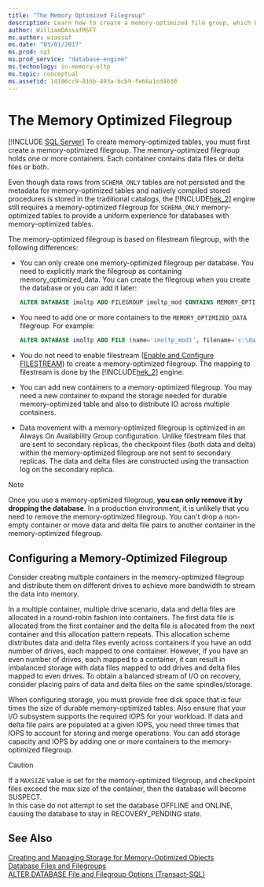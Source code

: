 ```yaml
---
title: "The Memory Optimized Filegroup"
description: Learn how to create a memory-optimized file group, which has containers for data files and delta files, before you create memory-optimized tables in SQL Server.
author: WilliamDAssafMSFT
ms.author: wiassaf
ms.date: "03/01/2017"
ms.prod: sql
ms.prod_service: "database-engine"
ms.technology: in-memory-oltp
ms.topic: conceptual
ms.assetid: 14106cc9-816b-493a-bcb9-fe66a1cd4630
---
```

# The Memory Optimized Filegroup
 [!INCLUDE [SQL Server](../../includes/applies-to-version/sqlserver.md)]
  To create memory-optimized tables, you must first create a memory-optimized filegroup. The memory-optimized filegroup holds one or more containers. Each container contains data files or delta files or both.  
  
 Even though data rows from `SCHEMA_ONLY` tables are not persisted and the metadata for memory-optimized tables and natively compiled stored procedures is stored in the traditional catalogs, the [!INCLUDE[hek_2](../../includes/hek-2-md.md)] engine still requires a memory-optimized filegroup for `SCHEMA_ONLY` memory-optimized tables to provide a uniform experience for databases with memory-optimized tables.  
  
 The memory-optimized filegroup is based on filestream filegroup, with the following differences:  
  
-   You can only create one memory-optimized filegroup per database. You need to explicitly mark the filegroup as containing memory_optimized_data. You can create the filegroup when you create the database or you can add it later:  
  
    ```sql  
    ALTER DATABASE imoltp ADD FILEGROUP imoltp_mod CONTAINS MEMORY_OPTIMIZED_DATA  
    ```  
  
-   You need to add one or more containers to the `MEMORY_OPTIMIZED_DATA` filegroup. For example:  
  
    ```sql  
    ALTER DATABASE imoltp ADD FILE (name='imoltp_mod1', filename='c:\data\imoltp_mod1') TO FILEGROUP imoltp_mod  
    ```  
  
-   You do not need to enable filestream ([Enable and Configure FILESTREAM](../../relational-databases/blob/enable-and-configure-filestream.md)) to create a memory-optimized filegroup. The mapping to filestream is done by the [!INCLUDE[hek_2](../../includes/hek-2-md.md)] engine.  
  
-   You can add new containers to a memory-optimized filegroup. You may need a new container to expand the storage needed for durable memory-optimized table and also to distribute IO across multiple containers.  
  
-   Data movement with a memory-optimized filegroup is optimized in an Always On Availability Group configuration. Unlike filestream files that are sent to secondary replicas, the checkpoint files (both data and delta) within the memory-optimized filegroup are not sent to secondary replicas. The data and delta files are constructed using the transaction log on the secondary replica.  
  
> [!Note]
> Once you use a memory-optimized filegroup, **you can only remove it by dropping the database**. In a production environment, it is unlikely that you need to remove the memory-optimized filegroup. You can't drop a non-empty container or move data and delta file pairs to another container in the memory-optimized filegroup.    
 
## Configuring a Memory-Optimized Filegroup  
Consider creating multiple containers in the memory-optimized filegroup and distribute them on different drives to achieve more bandwidth to stream the data into memory. 
 
In a multiple container, multiple drive scenario, data and delta files are allocated in a round-robin fashion into containers. The first data file is allocated from the first container and the delta file is allocated from the next container and this allocation pattern repeats. This allocation scheme distributes data and delta files evenly across containers if you have an odd number of drives, each mapped to one container. However, if you have an even number of drives, each mapped to a container, it can result in imbalanced storage with data files mapped to odd drives and delta files mapped to even drives. To obtain a balanced stream of I/O on recovery, consider placing pairs of data and delta files on the same spindles/storage.
  
When configuring storage, you must provide free disk space that is four times the size of durable memory-optimized tables. Also ensure that your I/O subsystem supports the required IOPS for your workload. If data and delta file pairs are populated at a given IOPS, you need three times that IOPS to account for storing and merge operations. You can add storage capacity and IOPS by adding one or more containers to the memory-optimized filegroup.  
 
> [!CAUTION]
> If a `MAXSIZE` value is set for the memory-optimized filegroup, and checkpoint files exceed the max size of the container, then the database will become SUSPECT.   
> In this case do not attempt to set the database OFFLINE and ONLINE, causing the database to stay in RECOVERY_PENDING state.
  
## See Also  
[Creating and Managing Storage for Memory-Optimized Objects](../../relational-databases/in-memory-oltp/creating-and-managing-storage-for-memory-optimized-objects.md)  
[Database Files and Filegroups](../../relational-databases/databases/database-files-and-filegroups.md)    
[ALTER DATABASE File and Filegroup Options (Transact-SQL)](../../t-sql/statements/alter-database-transact-sql-file-and-filegroup-options.md) 

